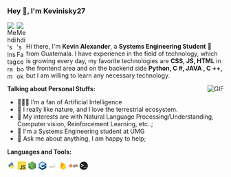 ### Hey 👋, I'm Kevinisky27

<a href="https://www.instagram.com/kevininsky27/">
  <img align="left" alt="Mehdi's Instagram" width="22px" src="https://cdn.jsdelivr.net/npm/simple-icons@v3/icons/instagram.svg" />
</a>
<a href="https://www.facebook.com/kevinalexander.limarecinos">
  <img align="left" alt="Mehdi's Facebook" width="22px" src="https://cdn.jsdelivr.net/npm/simple-icons@v3/icons/facebook.svg" />
</a>

<br />
<br />

Hi there, I'm **Kevin Alexander**, a **Systems Engineering Student** 🚀 from Guatemala. I have experience in the field of technology, which is growing every day, my favorite technologies are **CSS, JS, HTML** in the frontend area and on the backend side **Python, C #, JAVA , C ++,** but I am willing to learn any necessary technology.  

  <img align="right" alt="GIF" src="https://www.google.com/url?sa=i&url=https%3A%2F%2Fgiphy.com%2Fgifs%2Fplatzi-cursos-teamplatzi-platziconf-IaW2sIHyOKLkb1dRpi&psig=AOvVaw27AdPqsUF4fs4EnXnKC90T&ust=1612374522466000&source=images&cd=vfe&ved=0CAIQjRxqFwoTCKi-65Thy-4CFQAAAAAdAAAAABAI" />

**Talking about Personal Stuffs:**

- 👨🏽‍💻 I’m a fan of Artificial Intelligence
- 🌱 I really like nature, and I love the terrestrial ecosystem.
- 🤔 My interests are with Natural Language Processing/Understanding, Computer vision, Reinforcement Learning, etc..;
- 💼 I'm a Systems Engineering student at UMG
- 💬 Ask me about anything, I am happy to help;

**Languages and Tools:**  

<code><img height="20" src="https://raw.githubusercontent.com/github/explore/80688e429a7d4ef2fca1e82350fe8e3517d3494d/topics/python/python.png"></code>
<code><img height="20" src="https://raw.githubusercontent.com/github/explore/80688e429a7d4ef2fca1e82350fe8e3517d3494d/topics/javascript/javascript.png"></code>
<code><img height="20" src="https://raw.githubusercontent.com/github/explore/80688e429a7d4ef2fca1e82350fe8e3517d3494d/topics/nodejs/nodejs.png"></code>
<code><img height="20" src="https://raw.githubusercontent.com/github/explore/80688e429a7d4ef2fca1e82350fe8e3517d3494d/topics/cpp/cpp.png"></code>
<code><img height="20" src="https://raw.githubusercontent.com/github/explore/80688e429a7d4ef2fca1e82350fe8e3517d3494d/topics/mysql/mysql.png"></code>
<code><img height="20" src="https://raw.githubusercontent.com/github/explore/80688e429a7d4ef2fca1e82350fe8e3517d3494d/topics/firebase/firebase.png"></code>
<code><img height="20" src="https://raw.githubusercontent.com/github/explore/80688e429a7d4ef2fca1e82350fe8e3517d3494d/topics/git/git.png"></code>
<code><img height="20" src="https://raw.githubusercontent.com/github/explore/80688e429a7d4ef2fca1e82350fe8e3517d3494d/topics/terminal/terminal.png"></code>


